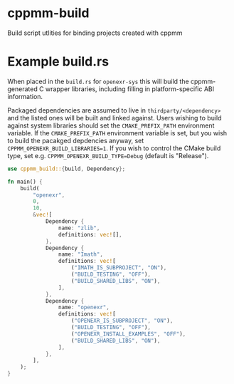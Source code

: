 # cppmm-build
Build script utlities for binding projects created with cppmm

# Example build.rs

When placed in the `build.rs` for `openexr-sys` this will build the cppmm-generated C wrapper libraries, including filling in platform-specific ABI information.

Packaged dependencies are assumed to live in `thirdparty/<dependency>` and the listed ones will be built and linked against. Users wishing to build against
system libraries should set the `CMAKE_PREFIX_PATH` environment variable. If the `CMAKE_PREFIX_PATH` environment variable is set, but you wish to build the
pacakged depdencies anyway, set `CPPMM_OPENEXR_BUILD_LIBRARIES=1`. If you wish to control the CMake build type, set e.g. `CPPMM_OPENEXR_BUILD_TYPE=Debug` 
(default is "Release").

```rust
use cppmm_build::{build, Dependency};

fn main() {
    build(
        "openexr",
        0,
        10,
        &vec![
            Dependency {
                name: "zlib",
                definitions: vec![],
            },
            Dependency {
                name: "Imath",
                definitions: vec![
                    ("IMATH_IS_SUBPROJECT", "ON"),
                    ("BUILD_TESTING", "OFF"),
                    ("BUILD_SHARED_LIBS", "ON"),
                ],
            },
            Dependency {
                name: "openexr",
                definitions: vec![
                    ("OPENEXR_IS_SUBPROJECT", "ON"),
                    ("BUILD_TESTING", "OFF"),
                    ("OPENEXR_INSTALL_EXAMPLES", "OFF"),
                    ("BUILD_SHARED_LIBS", "ON"),
                ],
            },
        ],
    );
}

```
